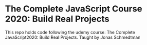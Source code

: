 # The Complete JavaScript Course 2020: Build Real Projects

This repo holds code following the udemy course: The Complete JavaScript2020: Build Real Projects. Taught by Jonas Schmedtman
